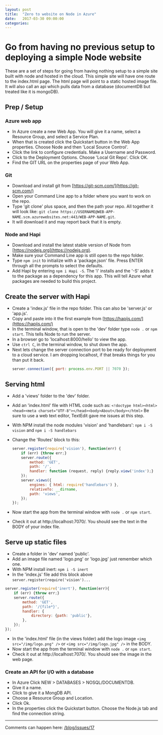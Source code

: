```yaml
---
layout: post
title:  "Zero to website on Node in Azure"
date:   2017-03-30 09:00:00
categories:
---
```


# Go from having no previous setup to deploying a simple Node website

These are a set of steps for going from having nothing setup to a simple site built with node and hosted in the cloud. This simple site will have one route to the index.html page. The html page will point to a static hosted image file. It will also call an api which pulls data from a database (documentDB but treated like it is mongoDB).

## Prep / Setup

### Azure web app

- In Azure create a new Web App. You will give it a name, select a Resource Group, and select a Service Plan.
- When that is created click the Quickstart button in the Web App properties. Choose Node and then 'Local Source Control'.
- Click the link to configure credentials. Make a Username and Password.
- Click to the Deployment Options. Choose 'Local Git Repo'. Click OK.
- Find the GIT URL on the properties page of your Web App.

### Git

- Download and install git from [https://git-scm.com/](https://git-scm.com/)
- Open your Command Line app to a folder where you want to work on the repo.
- Type 'git clone' plus space, and then the path your repo. All together it will look like: `git clone https://USERNAME@WEB-APP-NAME.scm.azurewebsites.net:443/WEB-APP-NAME.git`.
- It will download it and may report back that it is empty.

### Node and Hapi

- Download and install the latest stable version of Node from [https://nodejs.org](https://nodejs.org).
- Make sure your Command Line app is still open to the repo folder.
- Type `npm init` to initialize with a 'package.json' file. Press ENTER through all the prompts to select the defaults.
- Add Hapi by entering `npm i Hapi -S`. The 'i' installs and the '-S' adds it to the package as a dependency for this app. This will tell Azure what packages are needed to build this project.

## Create the server with Hapi

- Create a 'index.js' file in the repo folder. This can also be 'server.js' or 'app.js'.
- Copy and paste into it the first example from [https://hapijs.com/](https://hapijs.com/)
- In the terminal window, that is open to the 'dev' folder type `node .` or `npm start`. This tells Node to run the server.
- In a browser go to 'localhost:8000/hello' to view the app.
- Use `ctrl C`, in the terminal window, to shut down the app.
- Next lets change the server connection port to be ready for deployment to a cloud service. I am dropping localhost, if that breaks things for you than put it back.
  ```javascript
  server.connection({ port: process.env.PORT || 7070 });
  ```

## Serving html

- Add a 'views' folder to the 'dev' folder.
- Add an 'index.html' file with HTML code such as:
  `<!doctype html><html><head><meta charset="UTF-8"></head><body>About</body></html>`
  Be sure to use a web text editor, TextEdit gave me issues at this step.
- With NPM install the node modules 'vision' and 'handlebars': `npm i -S vision` and `npm i -S handlebars`
- Change the 'Routes' block to this:
  ```javascript
  server.register(require('vision'), function(err) {
      if (err) {throw err;}
      server.route({
          method: 'GET',
          path: '/',
          handler: function (request, reply) {reply.view('index');}
      });
      server.views({
          engines: { html: require('handlebars') },
          relativeTo: __dirname,
          path: 'views',
      });
  });
  ```

- Now start the app from the terminal window with `node .` or `npm start`.
- Check it out at http://localhost:7070/. You should see the text in the BODY of your index file.

## Serve up static files

- Create a folder in 'dev' named 'public'.
- Add an image file named 'logo.png' or 'logo.jpg' just remember which one.
- With NPM install inert:
  `npm i -S inert`
- In the 'index.js' file add this block above `server.register(require('vision')...`
```javascript
server.register(require('inert'), function(err){
    if (err) {throw err;}
    server.route({
        method: 'GET',
        path: '/{file*}',
        handler: {
            directory: {path: 'public'},
        },
    });
});
```

- In the 'index.html' file (in the views folder) add the logo image `<img src="/img/logo.png" />` or  `<img src="/img/logo.jpg" />` in the BODY.
- Now start the app from the terminal window with `node .` or `npm start`.
- Check it out at http://localhost:7070/. You should see the image in the web page.

### Create an API for I/O with a database

- In Azure Click NEW > DATABASES > NOSQL/DOCUMENTDB.
- Give it a name.
- Click to give it a MongDB API.
- Choose a Resource Group and Location.
- Click Ok.
- In the properties click the Quickstart button. Choose the Node.js tab and find the connection string.


---

Comments can happen here: [/blog/issues/17](https://github.com/getsetbro/blog/issues/17)
